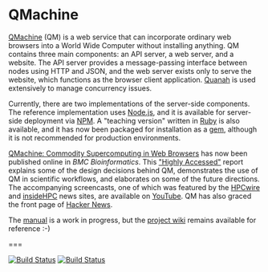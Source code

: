 # QMachine

[QMachine](https://www.qmachine.org) (QM) is a web service that can incorporate
ordinary web browsers into a World Wide Computer without installing anything.
QM contains three main components: an API server, a web server, and a website.
The API server provides a message-passing interface between nodes using HTTP
and JSON, and the web server exists only to serve the website, which functions
as the browser client application. [Quanah](https://qmachine.github.io/quanah/)
is used extensively to manage concurrency issues.

Currently, there are two implementations of the server-side components. The
reference implementation uses [Node.js](http://nodejs.org), and it is available
for server-side deployment via [NPM](https://www.npmjs.org/package/qm). A
"teaching version" written in [Ruby](http://www.ruby-lang.org) is also
available, and it has now been packaged for installation as a
[gem](https://rubygems.org/gems/qm), although it is not recommended for
production environments.

[QMachine: Commodity Supercomputing in Web Browsers](http://www.biomedcentral.com/1471-2105/15/176)
has now been published online in *BMC Bioinformatics*. This
["Highly Accessed"](http://www.biomedcentral.com/about/mostviewed/)
report explains some of the design decisions behind QM, demonstrates the use of
QM in scientific workflows, and elaborates on some of the future directions.
The accompanying screencasts, one of which was featured by the
[HPCwire](http://www.hpcwire.com/hpcwire/2013-03-14/qmachine_combines_hpc_with_www.html)
and
[insideHPC](http://insidehpc.com/2013/03/09/video-qmachine-commodity-supercomputing-with-web-browsers/)
news sites, are available on
[YouTube](https://www.youtube.com/playlist?list=PLwUGp_wSf5vjD5vwzj9Dhqbz-y54oALIe).
QM has also graced the front page of
[Hacker News](https://news.ycombinator.com/item?id=6095595).

The [manual](https://docs.qmachine.org) is a work in progress, but the
[project wiki](https://wiki.qmachine.org) remains available for reference :-)

===

[![Build Status](https://travis-ci.org/qmachine/qmachine.svg?branch=master)](https://travis-ci.org/qmachine/qmachine) [![Build Status](https://drone.io/github.com/qmachine/qmachine/status.png)](https://drone.io/github.com/qmachine/qmachine/latest)

<!-- vim:set syntax=markdown: -->

